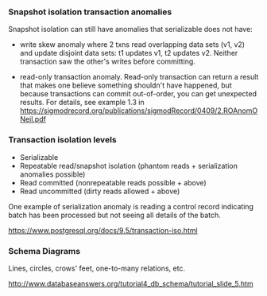 ### Snapshot isolation transaction anomalies

Snapshot isolation can still have anomalies that serializable does not have:

* write skew anomaly where 2 txns read overlapping data sets (v1, v2) and update disjoint data sets: t1 updates v1, t2 updates v2. Neither transaction saw the other's writes before committing.

* read-only transaction anomaly. Read-only transaction can return a result that makes one believe something shouldn't have happened, but because transactions can commit out-of-order, you can get unexpected results. For details, see example 1.3 in https://sigmodrecord.org/publications/sigmodRecord/0409/2.ROAnomONeil.pdf


### Transaction isolation levels

- Serializable
- Repeatable read/snapshot isolation (phantom reads + serialization anomalies possible)
- Read committed (nonrepeatable reads possible + above)
- Read uncommitted (dirty reads allowed + above)

One example of serialization anomaly is reading a control record indicating batch has been processed but not seeing all details of the batch.

https://www.postgresql.org/docs/9.5/transaction-iso.html


### Schema Diagrams

Lines, circles, crows' feet, one-to-many relations, etc.

http://www.databaseanswers.org/tutorial4_db_schema/tutorial_slide_5.htm

